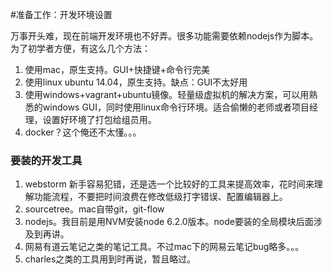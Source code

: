 #准备工作：开发环境设置

万事开头难，现在前端开发环境也不好弄。很多功能需要依赖nodejs作为脚本。
为了初学者方便，有这么几个方法：
1. 使用mac，原生支持。GUI+快捷键+命令行完美
2. 使用linux ubuntu 14.04，原生支持。缺点：GUI不太好用
3. 使用windows+vagrant+ubuntu镜像。轻量级虚拟机的解决方案，可以用熟悉的windows GUI，同时使用linux命令行环境。适合偷懒的老师或者项目经理，设置好环境了打包给组员用。
4. docker？这个俺还不太懂。。。



###  要装的开发工具
1. webstorm 新手容易犯错，还是选一个比较好的工具来提高效率，花时间来理解功能流程，不要把时间浪费在修改低级打字错误、配置编辑器上。
2. sourcetree。mac自带git，git-flow
3. nodejs。我目前是用NVM安装node 6.2.0版本。node要装的全局模块后面涉及到再讲。
4. 网易有道云笔记之类的笔记工具。不过mac下的网易云笔记bug略多。。。
5. charles之类的工具用到时再说，暂且略过。
